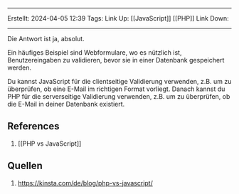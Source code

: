 
--- 
Erstellt: 2024-04-05    12:39 
Tags: 
Link Up: [[JavaScript]] [[PHP]]
Link Down:

--- 
Die Antwort ist ja, absolut.

Ein häufiges Beispiel sind Webformulare, wo es nützlich ist, Benutzereingaben zu validieren, bevor sie in einer Datenbank gespeichert werden.

Du kannst JavaScript für die clientseitige Validierung verwenden, z.B. um zu überprüfen, ob eine E-Mail im richtigen Format vorliegt. Danach kannst du PHP für die serverseitige Validierung verwenden, z.B. um zu überprüfen, ob die E-Mail in deiner Datenbank existiert.

## References
1. [[PHP vs JavaScript]]

## Quellen
1. https://kinsta.com/de/blog/php-vs-javascript/